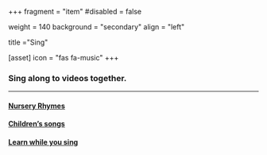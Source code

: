 +++
fragment = "item"
#disabled = false

weight = 140
background = "secondary"
align = "left"

title ="Sing"

[asset]
  icon = "fas fa-music"
+++

### Sing along to videos together.
  
*****
  
#### [Nursery Rhymes](http://www.youtube.com/channel/UCTqsm9i8jGojLWbWIBZZvSg/videos)  
  
#### [Children’s songs](http://singwithourkids.com/song-library.htm)  
  
#### [Learn while you sing](http://www.storybots.com/videos)   